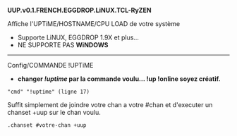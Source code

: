 **UUP.v0.1.FRENCH.EGGDROP.LiNUX.TCL-RyZEN**

Affiche l'UPTiME/HOSTNAME/CPU LOAD de votre système
 - Supporte LiNUX, EGGDROP 1.9X et plus...
 - NE SUPPORTE PAS **WiNDOWS**
-----------------------------------------------
Config/COMMANDE !UPTiME
 - **changer *!uptime* par la commande voulu... !up !online soyez créatif.**
```
"cmd" "!uptime" (ligne 17)
```

Suffit simplement de joindre votre chan a votre #chan et d'executer un chanset +uup sur le chan voulu.
```
.chanset #votre-chan +uup
```
